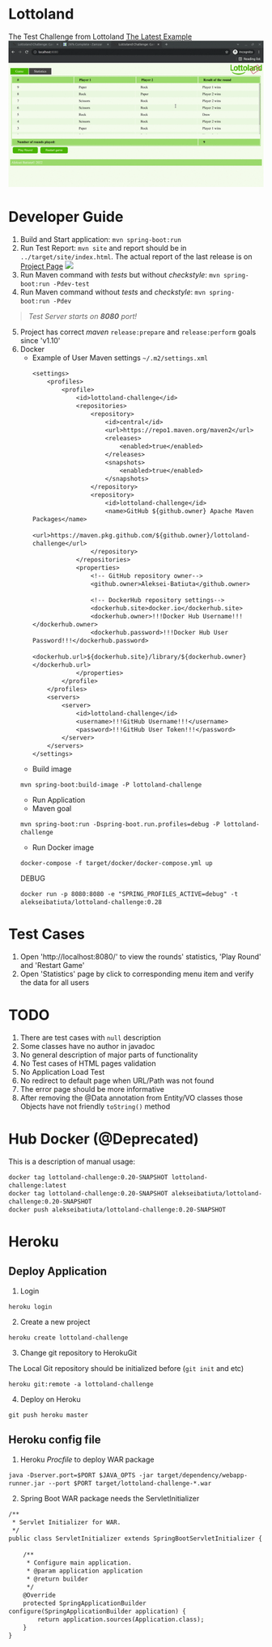 # Lottoland
The Test Challenge from Lottoland [The Latest Example](https://lottoland-challenge.herokuapp.com/)
![](docs/images/web.gif)
# Developer Guide
1. Build and Start application: `mvn spring-boot:run`
2. Run Test Report: `mvn site` and report should be in `../target/site/index.html`. The actual report of the last release is on [Project Page](https://aleksei-batiuta.github.io/lottoland-challenge/) ![](docs/images/site.gif)
3. Run Maven command with _tests_ but without _checkstyle_: `mvn spring-boot:run -Pdev-test`
4. Run Maven command without _tests_ and _checkstyle_: `mvn spring-boot:run -Pdev`
> *Test Server starts on **8080** port!*
5. Project has correct _maven_ `release:prepare` and `release:perform` goals since 'v1.10'
6. Docker
   * Example of User Maven settings `~/.m2/settings.xml`
       ```
       <settings>
           <profiles>
               <profile>
                   <id>lottoland-challenge</id>
                   <repositories>
                       <repository>
                           <id>central</id>
                           <url>https://repo1.maven.org/maven2</url>
                           <releases>
                               <enabled>true</enabled>
                           </releases>
                           <snapshots>
                               <enabled>true</enabled>
                           </snapshots>
                       </repository>
                       <repository>
                           <id>lottoland-challenge</id>
                           <name>GitHub ${github.owner} Apache Maven Packages</name>
                           <url>https://maven.pkg.github.com/${github.owner}/lottoland-challenge</url>
                       </repository>
                   </repositories>
                   <properties>
                       <!-- GitHub repository owner-->
                       <github.owner>Aleksei-Batiuta</github.owner>
                       
                       <!-- DockerHub repository settings-->
                       <dockerhub.site>docker.io</dockerhub.site>
                       <dockerhub.owner>!!!Docker Hub Username!!!</dockerhub.owner>
                       <dockerhub.password>!!!Docker Hub User Password!!!</dockerhub.password>
                       <dockerhub.url>${dockerhub.site}/library/${dockerhub.owner}</dockerhub.url>
                   </properties>
               </profile>
           </profiles>
           <servers>
               <server>
                   <id>lottoland-challenge</id>
                   <username>!!!GitHub Username!!!</username>
                   <password>!!!GitHub User Token!!!</password>
               </server>
           </servers>
       </settings>
       ```
   * Build image 
   ```
   mvn spring-boot:build-image -P lottoland-challenge
   ```
   * Run Application
    * Maven goal  
    ```
    mvn spring-boot:run -Dspring-boot.run.profiles=debug -P lottoland-challenge
    ```
    * Run Docker image 
    ```
    docker-compose -f target/docker/docker-compose.yml up
    ```
    DEBUG
    ```
    docker run -p 8080:8080 -e "SPRING_PROFILES_ACTIVE=debug" -t alekseibatiuta/lottoland-challenge:0.28
    ```
# Test Cases
1. Open 'http://localhost:8080/' to view the rounds' statistics, 'Play Round' and 'Restart Game'
2. Open 'Statistics' page by click to corresponding menu item and verify the data for all users
# TODO
1. There are test cases with `null` description
2. Some classes have no author in javadoc
3. No general description of major parts of functionality
4. No Test cases of HTML pages validation
5. No Application Load Test
6. No redirect to default page when URL/Path was not found
7. The error page should be more informative
8. After removing the @Data annotation from Entity/VO classes those Objects have not friendly `toString()` method

# Hub Docker (@Deprecated)

This is a description of manual usage:
```
docker tag lottoland-challenge:0.20-SNAPSHOT lottoland-challenge:latest
docker tag lottoland-challenge:0.20-SNAPSHOT alekseibatiuta/lottoland-challenge:0.20-SNAPSHOT
docker push alekseibatiuta/lottoland-challenge:0.20-SNAPSHOT
```

# Heroku
## Deploy Application
  1. Login
  ```
  heroku login
  ```
  2. Create a new project
  ```
  heroku create lottoland-challenge
  ```
  3. Change git repository to HerokuGit
  
  The Local Git repository should be initialized before (`git init` and etc)
  ```
  heroku git:remote -a lottoland-challenge
  ```
  4. Deploy on Heroku
  ```
  git push heroku master
  ```
## Heroku config file
1. Heroku _Procfile_ to deploy WAR package
```
java -Dserver.port=$PORT $JAVA_OPTS -jar target/dependency/webapp-runner.jar --port $PORT target/lottoland-challenge-*.war
```
2. Spring Boot WAR package needs the ServletInitializer
```
/**
 * Servlet Initializer for WAR.
 */
public class ServletInitializer extends SpringBootServletInitializer {

	/**
	 * Configure main application.
	 * @param application application
	 * @return builder
	 */
	@Override
	protected SpringApplicationBuilder configure(SpringApplicationBuilder application) {
		return application.sources(Application.class);
	}
}
```